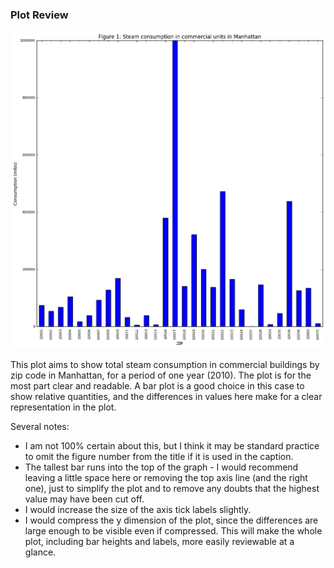### Plot Review

![alt text](plot_nm2565.png)

This plot aims to show total steam consumption in commercial buildings by zip code in Manhattan, for a period of one year (2010). The plot
is for the most part clear and readable. A bar plot is a good choice in this case to show relative quantities, and the differences in values
here make for a clear representation in the plot.

Several notes:
* I am not 100% certain about this, but I think it may be standard practice to omit the figure number from the title if it is used in the caption.
* The tallest bar runs into the top of the graph - I would recommend leaving a little space here or removing the top axis line (and the right one), just to simplify the plot and to remove any doubts that the highest value may have been cut off.
* I would increase the size of the axis tick labels slightly.
* I would compress the y dimension of the plot, since the differences are large enough to be visible even if compressed. This will make the whole plot, including bar heights and labels, more easily reviewable at a glance.

